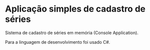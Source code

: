 # Aplicação simples de cadastro de séries

Sistema de cadastro de séries em memória (Console Application).

Para a linguagem de desenvolvimento foi usado C#.

